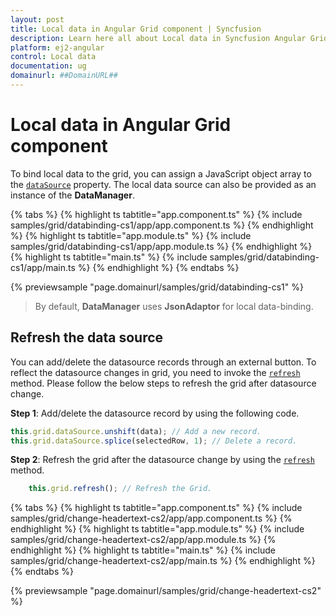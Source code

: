 ```yaml
---
layout: post
title: Local data in Angular Grid component | Syncfusion
description: Learn here all about Local data in Syncfusion Angular Grid component of Syncfusion Essential JS 2 and more.
platform: ej2-angular
control: Local data 
documentation: ug
domainurl: ##DomainURL##
---
```


# Local data in Angular Grid component

To bind local data to the grid, you can assign a JavaScript object array to the [`dataSource`](https://ej2.syncfusion.com/angular/documentation/api/grid/#datasource) property. The local data source can also be provided as an instance of the **DataManager**.

{% tabs %}
{% highlight ts tabtitle="app.component.ts" %}
{% include samples/grid/databinding-cs1/app/app.component.ts %}
{% endhighlight %}
{% highlight ts tabtitle="app.module.ts" %}
{% include samples/grid/databinding-cs1/app/app.module.ts %}
{% endhighlight %}
{% highlight ts tabtitle="main.ts" %}
{% include samples/grid/databinding-cs1/app/main.ts %}
{% endhighlight %}
{% endtabs %}
  
{% previewsample "page.domainurl/samples/grid/databinding-cs1" %}

> By default, **DataManager** uses **JsonAdaptor** for local data-binding.

## Refresh the data source

You can add/delete the datasource records through an external button. To reflect the datasource changes in grid, you need to invoke the [`refresh`](https://ej2.syncfusion.com/angular/documentation/api/grid/#refresh) method. Please follow the below steps to refresh the grid after datasource change.

**Step 1**: Add/delete the datasource record by using the following code.

```typescript
this.grid.dataSource.unshift(data); // Add a new record.
this.grid.dataSource.splice(selectedRow, 1); // Delete a record.
```

**Step 2**: Refresh the grid after the datasource change by using the [`refresh`](https://ej2.syncfusion.com/angular/documentation/api/grid/#refresh) method.

```typescript
    this.grid.refresh(); // Refresh the Grid.
```

{% tabs %}
{% highlight ts tabtitle="app.component.ts" %}
{% include samples/grid/change-headertext-cs2/app/app.component.ts %}
{% endhighlight %}
{% highlight ts tabtitle="app.module.ts" %}
{% include samples/grid/change-headertext-cs2/app/app.module.ts %}
{% endhighlight %}
{% highlight ts tabtitle="main.ts" %}
{% include samples/grid/change-headertext-cs2/app/main.ts %}
{% endhighlight %}
{% endtabs %}
  
{% previewsample "page.domainurl/samples/grid/change-headertext-cs2" %}
